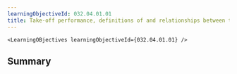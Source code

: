 ```yaml
---
learningObjectiveId: 032.04.01.01
title: Take-off performance, definitions of and relationships between terms
---
```


```tsx eval
<LearningOBjectives learningObjectiveId={032.04.01.01} />
```

## Summary
